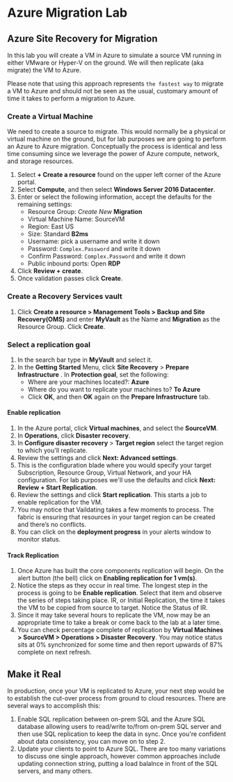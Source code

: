 # Azure Migration Lab
## Azure Site Recovery for Migration  
 
In this lab you will create a VM in Azure to simulate a source VM running in either VMware or Hyper-V on the ground.  We will then replicate (aka migrate) the VM to Azure.

Please note that using this approach represents `the fastest way` to migrate a VM to Azure and should not be seen as the usual, customary amount of time it takes to perform a migration to Azure. 

### Create a Virtual Machine
We need to create a source to migrate.  This would normally be a physical or virtual machine on the ground, but for lab purposes we are going to perform an Azure to Azure migration.  Conceptually the process is identical and less time consuming since we leverage the power of Azure compute, network, and storage resources.
1.	Select **+ Create a resource** found on the upper left corner of the Azure portal.
2.	Select **Compute**, and then select **Windows Server 2016 Datacenter**.
3.	Enter or select the following information, accept the defaults for the remaining settings:
    * Resource Group: *Create New*  **Migration**
    * Virtual Machine Name: SourceVM
    * Region: East US
    * Size: Standard **B2ms** 
    * Username: pick a username and write it down
    * Password: `Complex.Password` and write it down
    * Confirm Password:  `Complex.Password` and write it down
    * Public inbound ports:  Open **RDP**
4.	Click **Review + create**.
5.	Once validation passes click **Create**.

### Create a Recovery Services vault
1. Click **Create a resource > Management Tools > Backup and Site Recovery(OMS)** and enter **MyVault** as the Name and **Migration** as the Resource Group.  Click **Create**.

### Select a replication goal
1. In the search bar type in **MyVault** and select it.
2. In the **Getting Started** Menu, click **Site Recovery** > **Prepare Infrastructure** . In **Protection goal**, set the following: 
    * Where are your machines located?: **Azure** 
    * Where do you want to replicate your machines to? **To Azure**
    * Click **OK**, and then **OK** again on the **Prepare Infrastructure** tab.

#### Enable replication
1.	In the Azure portal, click **Virtual machines**, and select the **SourceVM**. 
2.	In **Operations**, click **Disaster recovery**.
3.	In **Configure disaster recovery** > **Target region** select the target region to which you'll replicate.
4.	Review the  settings and click **Next: Advanced settings**.
5. This is the configuration blade where you would specify your target Subscription, Resource Group, Virtual Network, and your HA configuration.  For lab purposes we'll use the defaults and click **Next: Review + Start Replication**.
6. Review the settings and click **Start replication**. This starts a job to enable replication for the VM.
7.	You may notice that Vaildating takes a few moments to process.  The fabric is ensuring that resources in your target region can be created and there’s no conflicts.
8. You can click on the **deployment progress** in your alerts window to monitor status.


#### Track Replication
1. Once Azure has built the core components replication will begin.  On the alert button (the bell) click on **Enabling replication for 1 vm(s)**.
2.	Notice the steps as they occur in real time.  The longest step in the process is going to be **Enable replication**.  Select that item and observe the series of steps taking place. IR, or Initial Replication, the time it takes the VM to be copied from source to target.  Notice the Status of IR.  
2.	Since it may take several hours to replicate the VM, now may be an appropriate time to take a break or come back to the lab at a later time.
3.	You can check percentage complete of replication by **Virtual Machines > SourceVM > Operations > Disaster Recovery**.  You may notice status sits at 0% synchronized for some time and then report upwards of 87% complete on next refresh.

## Make it Real
In production, once your VM is replicated to Azure, your next step would be to establish the cut-over process from ground to cloud resources. There are several ways to accomplish this:

1. Enable SQL replication between on-prem SQL and the Azure SQL database allowing users to read/write to/from on-prem SQL server and then use SQL replication to keep the data in sync. Once you're confident about data consistency, you can move on to step 2.
2. Update your clients to point to Azure SQL.  There are too many variations to discuss one single approach, however common approaches include updating connection string, putting a load balalnce in front of the SQL servers, and many others.
 

